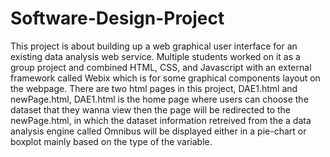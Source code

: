 # Software-Design-Project
This project is about building up a web graphical user interface for an existing data analysis web service. Multiple students worked on it as a group project and combined HTML, CSS, and Javascript with an external framework called Webix which is for some graphical components layout on the webpage. There are two html pages in this project, DAE1.html and newPage.html, DAE1.html is the home page where users can choose the dataset that they wanna view then the page will be redirected to the newPage.html, in which the dataset information retreived from the a data analysis engine called Omnibus will be displayed either in a pie-chart or boxplot mainly based on the type of the variable.

